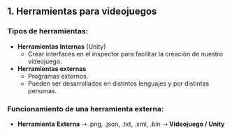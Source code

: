 ## 1. Herramientas para videojuegos

### Tipos de herramientas:

- **Herramientas Internas** (Unity)
  - Crear interfaces en el inspector para facilitar la creación de nuestro vídeojuego.
- **Herramientas externas**
  - Programas externos.
  - Pueden ser desarrollados en distintos lenguajes y por distintas personas.

### Funcionamiento de una herramienta externa:

- **Herramienta** **Externa**   ⇢   .png, .json, .txt, .xml, .bin  ⇢  **Videojuego / Unity**

